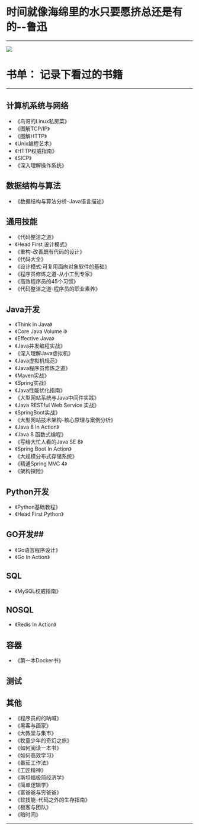 # 时间就像海绵里的水只要愿挤总还是有的--鲁迅

----------

![](http://oh7bpge2c.bkt.clouddn.com/book.jpg)


# 书单： 记录下看过的书籍 #
----------

## 计算机系统与网络
-  《鸟哥的Linux私房菜》
-  《图解TCP/IP》
-  《图解HTTP》
-  《Unix编程艺术》
-  《HTTP权威指南》
-  《SICP》
-  《深入理解操作系统》

## 数据结构与算法 ##
- 《数据结构与算法分析-Java语言描述》

## 通用技能 ##
- 《代码整洁之道》
- 《Head First 设计模式》
- 《重构-改善既有代码的设计》
- 《代码大全》
- 《设计模式:可复用面向对象软件的基础》
- 《程序员修炼之道-从小工到专家》
- 《高效程序员的45个习惯》
- 《代码整洁之道-程序员的职业素养》

## Java开发 ##
- 《Think In Java》
- 《Core Java Volume i》
- 《Effective Java》
- 《Java并发编程实战》
- 《深入理解Java虚拟机》
- 《Java虚拟机规范》
- 《Java程序员修炼之道》
- 《Maven实战》
- 《Spring实战》
- 《Java性能优化指南》
- 《大型网站系统与Java中间件实践》
- 《Java RESTful Web Service 实战》
- 《SpringBoot实战》
- 《大型网站技术架构-核心原理与案例分析》
- 《Java 8 In Action》
- 《Java 8 函数式编程》
- 《写给大忙人看的Java SE 8》
- 《Spring Boot In Action》
- 《大规模分布式存储系统》
- 《精通Spring MVC 4》
- 《架构探险》

## Python开发 ##
- 《Python基础教程》
- 《Head First Python》

## GO开发##

- 《Go语言程序设计》
- 《Go In Action》

## SQL ##
- 《MySQL权威指南》

## NOSQL ##
- 《Redis In Action》

## 容器 ##
- 《第一本Docker书》

## 测试 ##

## 其他 ##
- 《程序员的的呐喊》
- 《黑客与画家》
- 《大教堂与集市》
- 《牧童少年的奇幻之旅》
- 《如何阅读一本书》
- 《如何高效学习》
- 《番茄工作法》
- 《工匠精神》
- 《斯坦福极简经济学》
- 《简单逻辑学》
- 《富爸爸与穷爸爸》
- 《软技能–代码之外的生存指南》
- 《极客与团队》
- 《暗时间》

----------

